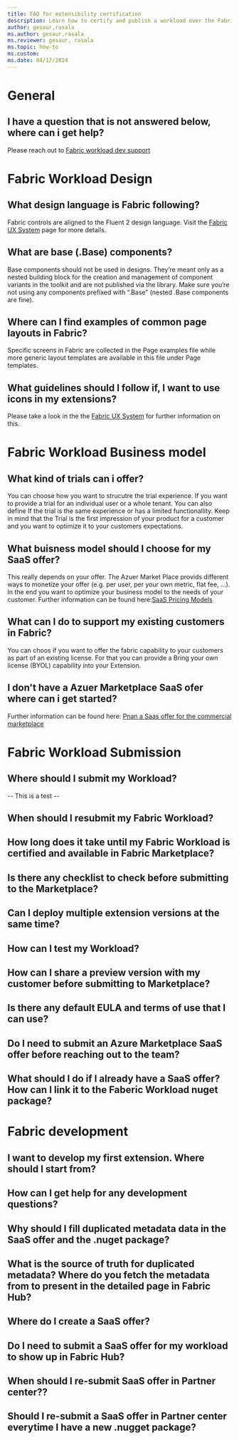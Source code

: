 ```yaml
---
title: FAQ for extensibility certification 
description: Learn how to certify and publish a workload over the Fabric extensibility platform.
author: gesaur,rasala
ms.author: gesaur,rasala
ms.reviewer: gesaur, rasala
ms.topic: how-to
ms.custom:
ms.date: 04/17/2024
---
```


# General
## I have a question that is not answered below, where can i get help?
Please reach out to [Fabric workload dev support](mailto:ILDCWLSupport@microsoft.com)

# Fabric Workload Design
## What design language is Fabric following?
Fabric controls are aligned to the Fluent 2 design language. Visit the [Fabric UX System](https://aka.ms/fabricux)  page for more details.

## What are base (.Base) components?
Base components should not be used in designs. They’re meant only as a nested building block for the creation and management of component variants in the toolkit and are not published via the library. Make sure you‘re not using any components prefixed with “.Base” (nested .Base components are fine).

## Where can I find examples of common page layouts in Fabric?
Specific screens in Fabric are collected in the Page examples file while more generic layout templates are available in this file under Page templates.

## What guidelines should I follow if, I want to use icons in my extensions?
Please take a look in the the [Fabric UX System](https://aka.ms/fabricux) for further information on this. 

# Fabric Workload Business model
## What kind of trials can i offer?
You can choose how you want to strucutre the trial experience. If you want to provide a trial for an individual user or a whole tenant. You can also define If the trial is the same experience or has a limited functionallity. Keep in mind that the Trial is the first impression of your product for a customer and you want to optimize it to your customers expectations. 

## What buisness model should I choose for my SaaS offer?
This really depends on your offer. The Azuer Market Place provids different ways to monetize your offer (e.g. per user, per your own metric, flat fee, ...). In the end you want to optimize your business model to the needs of your customer. Further information can be found here:[SaaS Pricing Models](https://learn.microsoft.com/en-us/partner-center/marketplace/plan-saas-offer#saas-pricing-models)

## What can I do to support my existing customers in Fabric? 
You can choos if you want to offer the fabric capability to your customers as part of an existing license. For that you can provide a Bring your own license (BYOL) capability into your Extension.

## I don't have a Azuer Marketplace SaaS ofer where can i get started?
Further information can be found here: [Pnan a Saas offer for the commercial marketplace](https://learn.microsoft.com/en-us/partner-center/marketplace/plan-saas-offer)


# Fabric Workload Submission 
## Where should I submit my Workload?
-- This is a test -- 
## When should I resubmit my Fabric Workload?
## How long does it take until my Fabric Workload is certified and available in Fabric Marketplace?
## Is there any checklist to check before submitting to the Marketplace?
## Can I deploy multiple extension versions at the same time?
## How can I test my Workload?
## How can I share a preview version with my customer before submitting to Marketplace?
## Is there any default EULA and terms of use that I can use?
## Do I need to submit an Azure Marketplace SaaS offer before reaching out to the team?
## What should I do if I already have a SaaS offer? How can I link it to the Faberic Workload nuget package?



# Fabric development
## I want to develop my first extension. Where should I start from?
## How can I get help for any development questions?
## Why should I fill duplicated metadata data in the SaaS offer and the .nuget package?
## What is the source of truth for duplicated metadata? Where do you fetch the metadata from to present in the detailed page in Fabric Hub?
## Where do I create a SaaS offer?
## Do I need to submit a SaaS offer for my workload to show up in Fabric Hub?
## When should I re-submit SaaS offer in Partner center??
## Should I re-submit a SaaS offer in Partner center everytime I have a new .nugget package?
